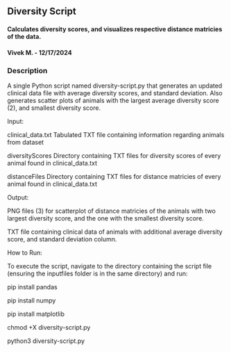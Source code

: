 ## Diversity Script
#### Calculates diversity scores, and visualizes respective distance matricies of the data.
#### Vivek M. - 12/17/2024
### Description
A single Python script named diversity-script.py that generates an updated clinical data file with
average diversity scores, and standard deviation. Also generates scatter plots of animals with the largest
average diversity score (2), and smallest diversity score.

Input:

clinical_data.txt   Tabulated TXT file containing information regarding animals from dataset

diversityScores     Directory containing TXT files for diversity scores of every animal found in clinical_data.txt

distanceFiles       Directory containing TXT files for distance matricies of every animal found in clinical_data.txt


Output:

PNG files (3) for scatterplot of distance matricies of the animals with two largest diversity score, and the one with the smallest diversity score.

TXT file containing clinical data of animals with additional average diversity score, and standard deviation column.

How to Run:

To execute the script, navigate to the directory containing the script file (ensuring the inputfiles folder is in the same directory) and run:

pip install pandas

pip install numpy

pip install matplotlib

chmod +X diversity-script.py

python3 diversity-script.py
